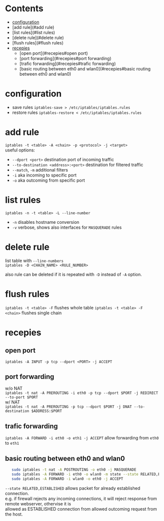 # Contents

- [configuration](#configuration)
- [add rule](#add rule)
- [list rules](#list rules)
- [delete rule](#delete rule)
- [flush rules](#flush rules)
- [recepies](#recepies)
    - [open port](#recepies#open port)
    - [port forwarding](#recepies#port forwarding)
    - [trafic forwarding](#recepies#trafic forwarding)
    - [basic routing between eth0 and wlan0](#recepies#basic routing between eth0 and wlan0)

# configuration
* save rules `iptables-save > /etc/iptables/iptables.rules`
* restore rules `iptables-restore < /etc/iptables/iptables.rules`


# add rule
`iptables -t <table> -A <chain> -p <protocol> -j <target>`  
useful options:  
* `--dport <port>` destination port of incoming traffic
* `--to-destination <address>:<port>` destination for filtered traffic
* `--match`, `-m` additional filters
* `-i` aka incoming to specific port
* `-o` aka outcoming from specific port

# list rules
`iptables -n -t <table> -L --line-number`  
* `-n` disables hostname conversion  
* `-v` verbose, shows also interfaces for `MASQUERADE` rules  


# delete rule
list table with `--line-numbers`  
`iptables -D <CHAIN_NAME> <RULE_NUMBER>`  

also rule can be deleted if it is repeated with `-D` instead of `-A` option.


# flush rules
`iptables -t <table> -F` flushes whole table
`iptables -t <table> -F <chain>` flushes single chain


# recepies

## open port
`iptables -A INPUT -p tcp --dport <PORT> -j ACCEPT`

## port forwarding
w/o NAT  
`iptables -t nat -A PREROUTING -i eth0 -p tcp --dport $PORT -j REDIRECT --to-port $PORT`  
w/ NAT  
`iptables -t nat -A PREROUTING -p tcp --dport $PORT -j DNAT --to-destination $ADDRESS:$PORT`  

## trafic forwarding
`iptables -A FORWARD -i eth0 -o eth1 -j ACCEPT` allow forwarding from `eth0` to `eth1`

## basic routing between eth0 and wlan0
```bash
   sudo iptables -t nat -A POSTROUTING -o eth0 -j MASQUERADE  
   sudo iptables -A FORWARD -i eth0 -o wlan0 -m state --state RELATED,ESTABLISHED -j ACCEPT  
   sudo iptables -A FORWARD -i wlan0 -o eth0 -j ACCEPT  
```
`--state RELATED,ESTABLISHED` allows packet for already established connection.  
e.g. if firewall rejects any incoming connections, it will reject response from remote webserver, othervise it is  
allowed as ESTABLISHED connection from allowed outcoming request from the host.

